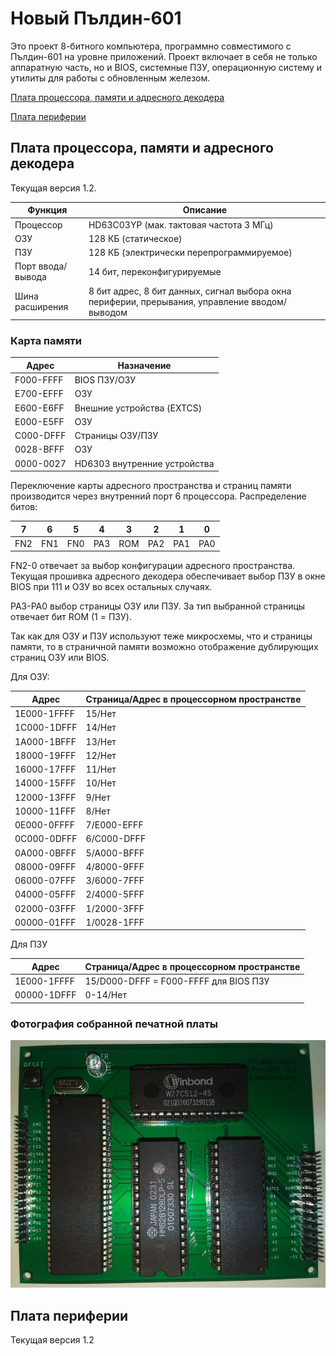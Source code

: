 # Новый Пълдин-601

Это проект 8-битного компьютера, программно совместимого с Пълдин-601 на уровне приложений. Проект включает в себя не только аппаратную часть, но и BIOS, системные ПЗУ, операционную систему и утилиты для работы с обновленным железом.

[Плата процессора, памяти и адресного декодера](#плата-процессора,-памяти-и-адресного-декодера)

[Плата периферии](#плата-периферии)

## Плата процессора, памяти и адресного декодера

Текущая версия 1.2.

Функция|Описание
----|----
Процессор|HD63C03YP (мак. тактовая частота 3 МГц)
ОЗУ|128 КБ (статическое)
ПЗУ|128 КБ (электрически перепрограммируемое)
Порт ввода/вывода|14 бит, переконфигурируемые
Шина расширения|8 бит адрес, 8 бит данных, сигнал выбора окна периферии, прерывания, управление вводом/выводом

### Карта памяти

Адрес|Назначение
----|----
F000-FFFF|BIOS ПЗУ/ОЗУ
E700-EFFF|ОЗУ
E600-E6FF|Внешние устройства (EXTCS)
E000-E5FF|ОЗУ
C000-DFFF|Страницы ОЗУ/ПЗУ
0028-BFFF|ОЗУ
0000-0027|HD6303 внутренние устройства

Переключение карты адресного пространства и страниц памяти производится через внутренний порт 6 процессора. Распределение битов:

7|6|5|4|3|2|1|0
----|----|----|----|----|----|----|----
FN2|FN1|FN0|PA3|ROM|PA2|PA1|PA0

FN2-0 отвечает за выбор конфигурации адресного пространства. Текущая прошивка адресного декодера обеспечивает выбор ПЗУ в окне BIOS при 111 и ОЗУ во всех остальных случаях.

PA3-PA0 выбор страницы ОЗУ или ПЗУ. За тип выбранной страницы отвечает бит ROM (1 = ПЗУ).

Так как для ОЗУ и ПЗУ используют теже микросхемы, что и страницы памяти, то в страничной памяти возможно отображение дублирующих страниц ОЗУ или BIOS.

Для ОЗУ:

Адрес|Страница/Адрес в процессорном пространстве
----|----
1E000-1FFFF|15/Нет
1C000-1DFFF|14/Нет
1A000-1BFFF|13/Нет
18000-19FFF|12/Нет
16000-17FFF|11/Нет
14000-15FFF|10/Нет
12000-13FFF|9/Нет
10000-11FFF|8/Нет
0E000-0FFFF|7/E000-EFFF
0C000-0DFFF|6/C000-DFFF
0A000-0BFFF|5/A000-BFFF
08000-09FFF|4/8000-9FFF
06000-07FFF|3/6000-7FFF
04000-05FFF|2/4000-5FFF
02000-03FFF|1/2000-3FFF
00000-01FFF|1/0028-1FFF

Для ПЗУ

Адрес|Страница/Адрес в процессорном пространстве
----|----
1E000-1FFFF|15/D000-DFFF = F000-FFFF для BIOS ПЗУ
00000-1DFFF|0-14/Нет

### Фотография собранной печатной платы

![board version 1.2](CPU-MEM-v1.2.jpg)

## Плата периферии

Текущая версия 1.2


